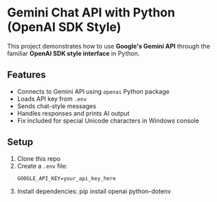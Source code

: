 # Gemini Chat API with Python (OpenAI SDK Style)

This project demonstrates how to use **Google's Gemini API** through the familiar **OpenAI SDK style interface** in Python.

## Features
- Connects to Gemini API using `openai` Python package
- Loads API key from `.env`
- Sends chat-style messages
- Handles responses and prints AI output
- Fix included for special Unicode characters in Windows console

## Setup
1. Clone this repo
2. Create a `.env` file:
   ```env
   GOOGLE_API_KEY=your_api_key_here
3. Install dependencies: pip install openai python-dotenv

